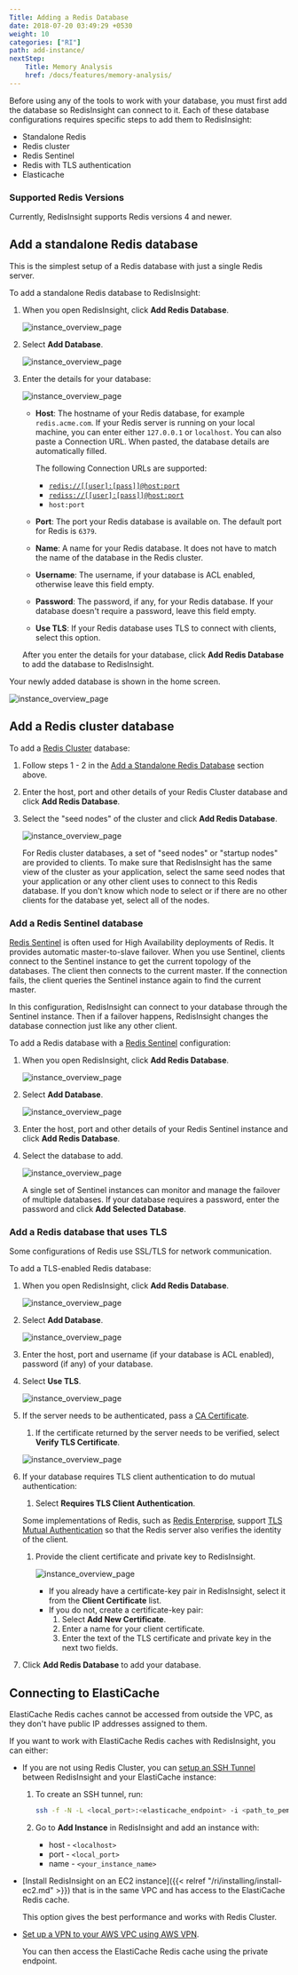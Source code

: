 ```yaml
---
Title: Adding a Redis Database
date: 2018-07-20 03:49:29 +0530
weight: 10
categories: ["RI"]
path: add-instance/
nextStep:
    Title: Memory Analysis
    href: /docs/features/memory-analysis/
---
```

Before using any of the tools to work with your database, you must first add the database so RedisInsight can connect to it.
Each of these database configurations requires specific steps to add them to RedisInsight:

- Standalone Redis
- Redis cluster
- Redis Sentinel
- Redis with TLS authentication
- Elasticache

### Supported Redis Versions

Currently, RedisInsight supports Redis versions 4 and newer.

## Add a standalone Redis database

This is the simplest setup of a Redis database with just a single Redis server.

To add a standalone Redis database to RedisInsight:

1. When you open RedisInsight, click **Add Redis Database**.

    ![instance_overview_page](/images/ri/add-database-button-screen.png)

1. Select **Add Database**.

    ![instance_overview_page](/images/ri/add-db-menu-screen.png)

1. Enter the details for your database:

    ![instance_overview_page](/images/ri/add-db-form-screen.png)

    - **Host**: The hostname of your Redis database, for example `redis.acme.com`.
       If your Redis server is running on your local machine, you can enter either `127.0.0.1` or `localhost`.
       You can also paste a Connection URL. When pasted, the database details are automatically filled.

       The following Connection URLs are supported:
         - [`redis://[[user]:[pass]]@host:port`](https://www.iana.org/assignments/uri-schemes/prov/redis)
         - [`rediss://[[user]:[pass]]@host:port`](https://www.iana.org/assignments/uri-schemes/prov/rediss)
         - `host:port`
    - **Port**: The port your Redis database is available on. The default port for Redis is `6379`.
    - **Name**: A name for your Redis database. It does not have to match the name of the database in the Redis cluster.
    - **Username**: The username, if your database is ACL enabled, otherwise leave this field empty.
    - **Password**: The password, if any, for your Redis database.
       If your database doesn't require a password, leave this field empty.
    - **Use TLS**: If your Redis database uses TLS to connect with clients, select this option.

    After you enter the details for your database, click **Add Redis Database** to add the database to RedisInsight.

Your newly added database is shown in the home screen.

![instance_overview_page](/images/ri/add-db-added-screen.png)

## Add a Redis cluster database

To add a [Redis Cluster](https://redis.io/topics/cluster-tutorial) database:

1. Follow steps 1 - 2 in the [Add a Standalone Redis Database](#add-a-standalone-redis-database) section above.
1. Enter the host, port and other details of your Redis Cluster database and click **Add Redis Database**.
1. Select the "seed nodes" of the cluster and click **Add Redis Database**.

    ![instance_overview_page](/images/ri/add-db-cluster-seed-nodes-screen.png)

    For Redis cluster databases, a set of "seed nodes" or "startup nodes" are provided to clients.
    To make sure that RedisInsight has the same view of the cluster as your application,
    select the same seed nodes that your application or any other client uses to connect to this Redis database.
    If you don't know which node to select or if there are no other clients for the database yet,
    select all of the nodes.

### Add a Redis Sentinel database

[Redis Sentinel](https://redis.io/topics/sentinel) is often used for High Availability deployments of Redis.
It provides automatic master-to-slave failover.
When you use Sentinel, clients connect to the Sentinel instance to get the current topology of the databases.
The client then connects to the current master.
If the connection fails, the client queries the Sentinel instance again to find the current master.

In this configuration, RedisInsight can connect to your database through the Sentinel instance.
Then if a failover happens, RedisInsight changes the database connection just like any other client.

To add a Redis database with a [Redis Sentinel](https://redis.io/topics/sentinel) configuration:

1. When you open RedisInsight, click **Add Redis Database**.

    ![instance_overview_page](/images/ri/add-database-button-screen.png)

1. Select **Add Database**.

    ![instance_overview_page](/images/ri/add-db-menu-screen.png)

1. Enter the host, port and other details of your Redis Sentinel instance and click **Add Redis Database**.
1. Select the database to add.

    ![instance_overview_page](/images/ri/add-db-sentinel-form-screen.png)

    A single set of Sentinel instances can monitor and manage the failover of multiple databases.
    If your database requires a password, enter the password and click **Add Selected Database**.

### Add a Redis database that uses TLS

Some configurations of Redis use SSL/TLS for network communication.

To add a TLS-enabled Redis database:

1. When you open RedisInsight, click **Add Redis Database**.

    ![instance_overview_page](/images/ri/add-database-button-screen.png)

1. Select **Add Database**.

    ![instance_overview_page](/images/ri/add-db-menu-screen.png)

1. Enter the host, port and username (if your database is ACL enabled), password (if any) of your database.
1. Select **Use TLS**.

    ![instance_overview_page](/images/ri/add-db-tls-screen.png)

1. If the server needs to be authenticated, pass a [CA Certificate](https://en.wikipedia.org/wiki/Certificate_authority).
   1. If the certificate returned by the server needs to be verified, select **Verify TLS Certificate**.

     ![instance_overview_page](/images/ri/add-db-tls-ca-cert-screen.png)

1. If your database requires TLS client authentication to do mutual authentication:

    1. Select **Requires TLS Client Authentication**.

    Some implementations of Redis, such as [Redis Enterprise](https://redislabs.com/redis-enterprise/),
    support [TLS Mutual Authentication](https://en.wikipedia.org/wiki/Mutual_authentication)
    so that the Redis server also verifies the identity of the client.

    1. Provide the client certificate and private key to RedisInsight.

        ![instance_overview_page](/images/ri/add-db-tls-client-auth-screen.png)

        - If you already have a certificate-key pair in RedisInsight, select it from the **Client Certificate** list.
        - If you do not, create a certificate-key pair:
            1. Select **Add New Certificate**.
            1. Enter a name for your client certificate.
            1. Enter the text of the TLS certificate and private key in the next two fields.

1. Click **Add Redis Database** to add your database.

## Connecting to ElastiCache

ElastiCache Redis caches cannot be accessed from outside the VPC, as they don't have public IP addresses assigned to them.

If you want to work with ElastiCache Redis caches with RedisInsight, you can either:

- If you are not using Redis Cluster, you can [setup an SSH Tunnel](https://userify.com/blog/howto-connect-redis-ec2-ssh-tunnel-elasticache/) between RedisInsight and your ElastiCache instance:

    1. To create an SSH tunnel, run:

        ```bash
        ssh -f -N -L <local_port>:<elasticache_endpoint> -i <path_to_pem_file> <ec2_endpoint>
        ```

    1. Go to **Add Instance** in RedisInsight and add an instance with:

        - host - `<localhost>`
        - port - `<local_port>`
        - name - `<your_instance_name>`

- [Install RedisInsight on an EC2 instance]({{< relref "/ri/installing/install-ec2.md" >}}) that is in the same VPC and has access to the ElastiCache Redis cache.

    This option gives the best performance and works with Redis Cluster.

- [Set up a VPN to your AWS VPC using AWS VPN](https://docs.aws.amazon.com/AmazonElastiCache/latest/red-ug/accessing-elasticache.html#access-from-outside-aws).

    You can then access the ElastiCache Redis cache using the private endpoint.
